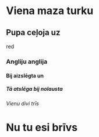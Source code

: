 <!DOCTYPE html>
<html>

 

<body>

<h1>Viena maza turku</h1>
<h2>Pupa ceļoja uz</h2>
red<h3>Angliju anglija</h3>
<h4>Bij aizslēgta un</h4>
<h5>Tā atslēga bij nolausta</h5>
<h6>Vienu divi trīs</h6>
<h1>Nu tu esi brīvs</h1>

</body>
</html>

